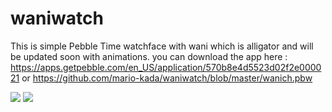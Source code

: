 # waniwatch

This is simple Pebble Time watchface with wani which is alligator and will be updated soon with animations.
you can download the app here : https://apps.getpebble.com/en_US/application/570b8e4d5523d02f2e000021 or https://github.com/mario-kada/waniwatch/blob/master/wanich.pbw

<img src="https://www.filepicker.io/api/file/rYhkDRbSQfTS4nPN5y9A/convert?h=180&w=180">

<img src="https://www.filepicker.io/api/file/85D1OIhOQPuIWh1fUKGQ/convert?h=168&w=144">
